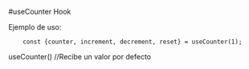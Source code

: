 #useCounter Hook

Ejemplo de uso:
```
    const {counter, increment, decrement, reset} = useCounter(1);
```

useCounter() //Recibe un valor por defecto